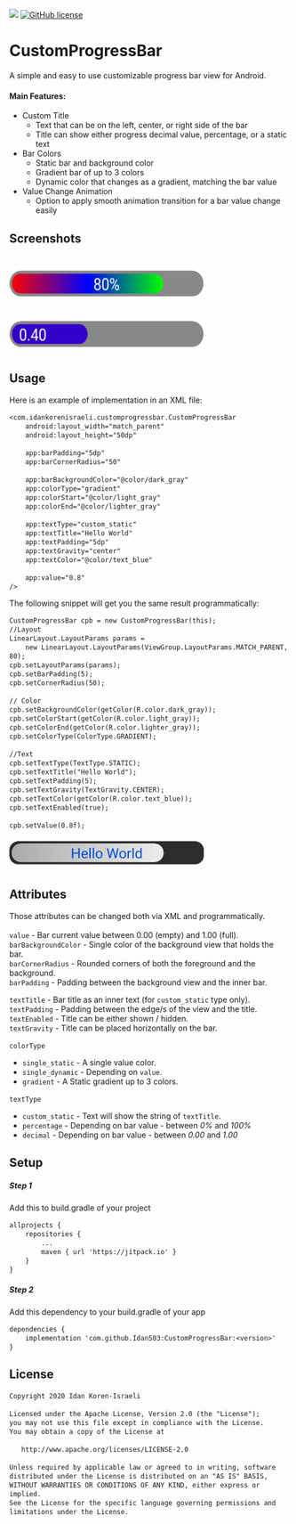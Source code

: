 

[![](https://jitpack.io/v/Idan503/CustomProgressBar.svg)](https://jitpack.io/#Idan503/CustomProgressBar) [![GitHub license](https://img.shields.io/github/license/Idan503/CustomProgressBar?style=flat-square)](https://github.com/Idan503/CustomProgressBar)
# CustomProgressBar
A simple and easy to use customizable progress bar view for Android.
#### Main Features:  
- Custom Title
    - Text that can be on the left, center, or right side of the bar
    - Title can show either progress decimal value, percentage, or a static text 
- Bar Colors
    - Static bar and background color  
    - Gradient bar of up to 3 colors
    - Dynamic color that changes as a gradient, matching the bar value
- Value Change Animation
    - Option to apply smooth animation transition for a bar value change easily  


## Screenshots

</br>
<img src="/screenshots/CustomProgressBar1.png" width="350" height="70"> </br>
</br>
<img src="/screenshots/CustomProgressBar2.png" width="350" height="70"></br>

## Usage
Here is an example of implementation in an XML file:
```
<com.idankorenisraeli.customprogressbar.CustomProgressBar
    android:layout_width="match_parent"
    android:layout_height="50dp"

    app:barPadding="5dp"
    app:barCornerRadius="50"

    app:barBackgroundColor="@color/dark_gray"
    app:colorType="gradient"
    app:colorStart="@color/light_gray"
    app:colorEnd="@color/lighter_gray"

    app:textType="custom_static"
    app:textTitle="Hello World"
    app:textPadding="5dp"
    app:textGravity="center"
    app:textColor="@color/text_blue"

    app:value="0.8"
/>
```

The following snippet will get you the same result programmatically:
```
CustomProgressBar cpb = new CustomProgressBar(this);
//Layout
LinearLayout.LayoutParams params = 
	new LinearLayout.LayoutParams(ViewGroup.LayoutParams.MATCH_PARENT, 80);
cpb.setLayoutParams(params);
cpb.setBarPadding(5);
cpb.setCornerRadius(50);

// Color
cpb.setBackgroundColor(getColor(R.color.dark_gray));
cpb.setColorStart(getColor(R.color.light_gray));
cpb.setColorEnd(getColor(R.color.lighter_gray));
cpb.setColorType(ColorType.GRADIENT);

//Text
cpb.setTextType(TextType.STATIC);
cpb.setTextTitle("Hello World");
cpb.setTextPadding(5);
cpb.setTextGravity(TextGravity.CENTER);
cpb.setTextColor(getColor(R.color.text_blue));
cpb.setTextEnabled(true);

cpb.setValue(0.8f);
``` 
<img src="/screenshots/CustomProgressBar4.png" width="350" height="58"></br>
## Attributes
Those attributes can be changed both via XML and programmatically.   
</br>
`value` - Bar current value between 0.00 (empty) and 1.00 (full).  
`barBackgroundColor` - Single color of the background view that holds the bar.  
`barCornerRadius` - Rounded corners of both the foreground and the background.  
`barPadding` - Padding between the background view and the inner bar.  
 

`textTitle`  - Bar title as an inner text (for `custom_static` type only).  
`textPadding` - Padding between the edge/s of the view and the title.  
`textEnabled` - Title can be either shown / hidden.  
`textGravity` - Title can be placed horizontally on the bar.  

`colorType`  
- `single_static` - A single value color.  
- `single_dynamic` - Depending on `value`.  
- `gradient` - A Static gradient up to 3 colors.  

`textType`
- `custom_static` - Text will show the string of `textTitle`. 
- `percentage` - Depending on bar value - between _0%_ and _100%_   
- `decimal` - Depending on bar value - between _0.00_ and _1.00_  


## Setup
##### Step 1
Add this to build.gradle of your project
```
allprojects {
	repositories {
		...
		maven { url 'https://jitpack.io' }
	}
}
```

##### Step 2
Add this dependency to your build.gradle of your app
```
dependencies {
	implementation 'com.github.Idan503:CustomProgressBar:<version>'
}
```	

## License

```
Copyright 2020 Idan Koren-Israeli

Licensed under the Apache License, Version 2.0 (the "License");
you may not use this file except in compliance with the License.
You may obtain a copy of the License at

   http://www.apache.org/licenses/LICENSE-2.0
   
Unless required by applicable law or agreed to in writing, software
distributed under the License is distributed on an "AS IS" BASIS,
WITHOUT WARRANTIES OR CONDITIONS OF ANY KIND, either express or implied.
See the License for the specific language governing permissions and
limitations under the License.
```
